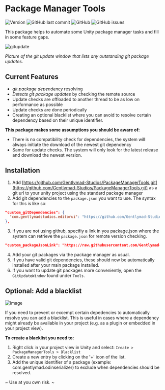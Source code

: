 # Package Manager Tools

![Version](https://img.shields.io/github/package-json/v/Gentlymad-Studios/PackageManagerTools)
![GitHub last commit](https://img.shields.io/github/last-commit/Gentlymad-Studios/PackageManagerTools)
![GitHub](https://img.shields.io/github/license/Gentlymad-Studios/PackageManagerTools)
![GitHub issues](https://img.shields.io/github/issues-raw/Gentlymad-Studios/PackageManagerTools)

This package helps to automate some Unity package manager tasks and fill in some feature gaps.

![gitupdate](https://user-images.githubusercontent.com/530629/206590096-63bd0417-e6f9-43fd-bfdc-3481455abebb.png)

*Picture of the git update window that lists any outstanding git package updates.*

## Current Features
- *git package dependency* resolving
- *Detects git package updates* by checking the remote source
- Update checks are offloaded to another thread to be as low on performance as possible
- Update checks are done periodically
- Creating an optional blacklist where you can avoid to resolve certain dependency based on their unique identifier.

**This package makes some assumptions you should be aware of:**
- There is no compatibility check for dependencies, the system will always initiate the download of the newest git dependency
- Same for update checks. The system will only look for the latest release and download the newest version.

## Installation
1. Add [https://github.com/Gentlymad-Studios/PackageManagerTools.git](https://github.com/Gentlymad-Studios/PackageManagerTools.git) as a git url to your unity project using the standard package manager
2. Add git dependencies to the `package.json` you want to use. The syntax for this is like so:
```json
"custom_gitDependencies": {
  "com.gentlymadstudios.editorui": "https://github.com/Gentlymad-Studios/EditorUI.git"
},
```
3. If you are not using github, specifiy a link in you package.json where the system can retrieve the `package.json` for remote version checking.
```json
"custom_packageJsonLink": "https://raw.githubusercontent.com/Gentlymad-Studios/EditorHelper/master/package.json",
```
4. Add your git packages via the package manager as usual.
5. If you have valid git dependencies, these should now be automatically installed after your main package installed.
6. If you want to update git packages more conveniently, open the `GitUpdateWindow` found under `Tools`.

## Optional: Add a blacklist
![image](https://user-images.githubusercontent.com/530629/220437463-27a35f97-aee2-4d3e-8b6c-74fcecfe812e.png)

If you need to prevent or excempt certain depedencies to automatically resolve you can add a blacklist.
This is useful in cases where a dependency might already be available in your project (e.g. as a plugin or embedded in your project view).

**To create a blacklist you need to:**
1. Right click in your project view in Unity and select: `Create > PackageManagerTools > Blacklist`
2. Create a new entry by clicking on the '+' icon of the list.
3. Add the unique identifier of a package (example: com.gentlymad.odinserializer) to exclude when dependencies should be resolved.

~ Use at you own risk. ~
